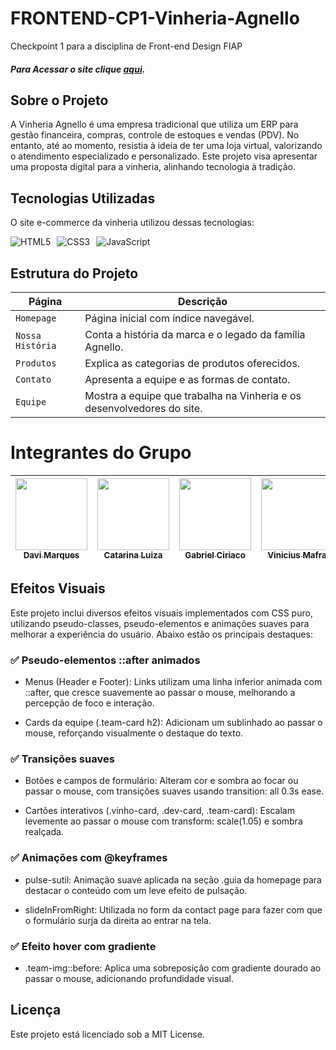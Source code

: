 # FRONTEND-CP1-Vinheria-Agnello

Checkpoint 1 para a disciplina de Front-end Design FIAP

##### Para Acessar o site clique [aqui](https://davimunhoz1005.github.io/FRONTEND-CP1/).

## Sobre o Projeto

A Vinheria Agnello é uma empresa tradicional que utiliza um ERP para gestão financeira, compras, controle de estoques e vendas (PDV). No entanto, até ao momento, resistia à ideia de ter uma loja virtual, valorizando o atendimento especializado e personalizado. Este projeto visa apresentar uma proposta digital para a vinheria, alinhando tecnologia à tradição.

## Tecnologias Utilizadas

O site e-commerce da vinheria utilizou dessas tecnologias:

<div style="display: flex; gap: 10px;">
  <img src="https://img.shields.io/badge/html5-%23E34F26.svg?style=for-the-badge&logo=html5&logoColor=white" alt="HTML5">
  <img src="https://img.shields.io/badge/css3-%231572B6.svg?style=for-the-badge&logo=css3&logoColor=white" alt="CSS3">
  <img src="https://img.shields.io/badge/javascript-%23323330.svg?style=for-the-badge&logo=javascript&logoColor=%23F7DF1E" alt="JavaScript">
</div>

## Estrutura do Projeto  

| Página         | Descrição                                                                 |
|----------------|---------------------------------------------------------------------------|
| `Homepage`   | Página inicial com índice navegável.                                      |
| `Nossa História`| Conta a história da marca e o legado da família Agnello.                  |
| `Produtos`| Explica as categorias de produtos oferecidos.                             |
| `Contato` | Apresenta a equipe e as formas de contato.                                |
| `Equipe`    | Mostra a equipe que trabalha na Vinheria e os desenvolvedores do site.                                 |

# Integrantes do Grupo  

| [<img loading="lazy" src="https://github.com/DaviMunhoz1005.png" width=115><br><sub>Davi Marques</sub>](https://github.com/DaviMunhoz1005) |  [<img loading="lazy" src="https://github.com/catvergueiro.png" width=115><br><sub>Catarina Luiza</sub>](https://github.com/catvergueiro) |  [<img loading="lazy" src="https://github.com/Gabsgc01.png" width=115><br><sub>Gabriel Ciriaco</sub>](https://github.com/Gabsgc01) | [<img loading="lazy" src="https://github.com/Mafraaa.png" width=115><br><sub>Vinicius Mafra</sub>](https://github.com/Mafraaa) | [<img loading="lazy" src="https://github.com/MariFranca.png" width=115><br><sub>Mariana Franca</sub>](https://github.com/MariFranca) | 
| :---: | :---: | :---: | :---: | :---: |

## Efeitos Visuais

Este projeto inclui diversos efeitos visuais implementados com CSS puro, utilizando pseudo-classes, pseudo-elementos e animações suaves para melhorar a experiência do usuário. Abaixo estão os principais destaques:

### ✅ Pseudo-elementos ::after animados
- Menus (Header e Footer): Links utilizam uma linha inferior animada com ::after, que cresce suavemente ao passar o mouse, melhorando a percepção de foco e interação.

- Cards da equipe (.team-card h2): Adicionam um sublinhado ao passar o mouse, reforçando visualmente o destaque do texto.

### ✅ Transições suaves
- Botões e campos de formulário: Alteram cor e sombra ao focar ou passar o mouse, com transições suaves usando transition: all 0.3s ease.

- Cartões interativos (.vinho-card, .dev-card, .team-card): Escalam levemente ao passar o mouse com transform: scale(1.05) e sombra realçada.

### ✅ Animações com @keyframes
- pulse-sutil: Animação suave aplicada na seção .guia da homepage para destacar o conteúdo com um leve efeito de pulsação.

- slideInFromRight: Utilizada no form da contact page para fazer com que o formulário surja da direita ao entrar na tela.

### ✅ Efeito hover com gradiente
- .team-img::before: Aplica uma sobreposição com gradiente dourado ao passar o mouse, adicionando profundidade visual.

## Licença

Este projeto está licenciado sob a MIT License.

